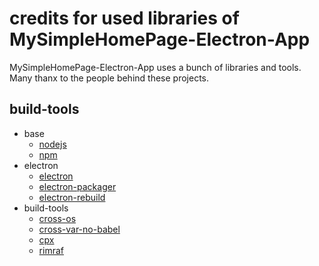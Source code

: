 # credits for used libraries of MySimpleHomePage-Electron-App

MySimpleHomePage-Electron-App uses a bunch of libraries and tools. Many thanx to the people behind these projects.

## build-tools
- base
    - [nodejs](https://nodejs.org)
    - [npm](https://www.npmjs.com/)
- electron
    - [electron](https://www.npmjs.com/package/electron)
    - [electron-packager](https://www.npmjs.com/package/electron-packager)
    - [electron-rebuild](https://www.npmjs.com/package/electron-rebuild)
- build-tools
    - [cross-os](https://www.npmjs.com/package/cross-os)
    - [cross-var-no-babel](https://www.npmjs.com/package/cross-var-no-babel)
    - [cpx](https://www.npmjs.com/package/cpx)
    - [rimraf](https://www.npmjs.com/package/rimraf)

